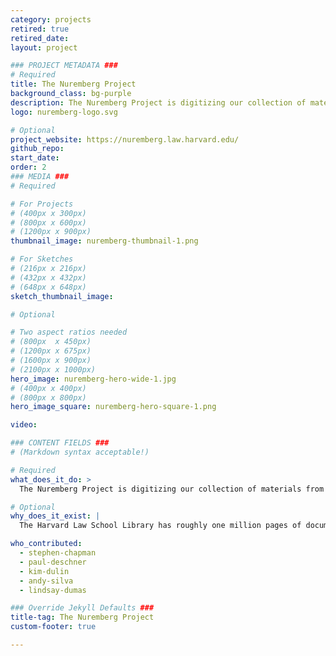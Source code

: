 ```yaml
---
category: projects
retired: true
retired_date:
layout: project

### PROJECT METADATA ###
# Required
title: The Nuremberg Project
background_class: bg-purple
description: The Nuremberg Project is digitizing our collection of materials from the Nuremberg trials.
logo: nuremberg-logo.svg

# Optional
project_website: https://nuremberg.law.harvard.edu/
github_repo:
start_date:
order: 2
### MEDIA ###
# Required

# For Projects
# (400px x 300px)
# (800px x 600px)
# (1200px x 900px)
thumbnail_image: nuremberg-thumbnail-1.png

# For Sketches
# (216px x 216px)
# (432px x 432px)
# (648px x 648px)
sketch_thumbnail_image:

# Optional

# Two aspect ratios needed
# (800px  x 450px)
# (1200px x 675px)
# (1600px x 900px)
# (2100px x 1000px)
hero_image: nuremberg-hero-wide-1.jpg
# (400px x 400px)
# (800px x 800px)
hero_image_square: nuremberg-hero-square-1.png

video:

### CONTENT FIELDS ###
# (Markdown syntax acceptable!)

# Required
what_does_it_do: >
  The Nuremberg Project is digitizing our collection of materials from the Nuremberg trials.

# Optional
why_does_it_exist: |
  The Harvard Law School Library has roughly one million pages of documents relating to the trials of military and political leaders and other war criminals from Nazi Germany. The documents include trial transcripts, court filings, evidence files and other papers, all of which are of profound historical and scholarly value. To preserve these materials and expand access to them, LIL is leading the effort to digitize the paper files and to organize and enrich them with metadata to facilitate online access.

who_contributed:
  - stephen-chapman
  - paul-deschner
  - kim-dulin
  - andy-silva
  - lindsay-dumas

### Override Jekyll Defaults ###
title-tag: The Nuremberg Project
custom-footer: true

---
```

